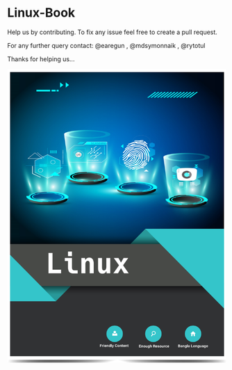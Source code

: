 # Linux-Book

Help us by contributing. To fix any issue feel free to create a pull request.

For any further query contact: @earegun , @mdsymonnaik , @rytotul

Thanks for helping us...

![alt text](https://github.com/TheSchoolofHacking/Linux-Book/blob/master/Linux%20Book%20Cover.jpg)

